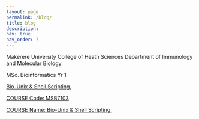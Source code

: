 ```yaml
---
layout: page
permalink: /blog/
title: blog
description: 
nav: true
nav_order: 7
---
```


Makerere University College of Heath Sciences
Department of Immunology and Molecular Biology

MSc. Bioinformatics Yr 1

<a href="https://ace.ac.ug/msc-phd-program/">Bio-Unix & Shell Scripting.

COURSE Code: MSB7103

COURSE Name:  Bio-Unix & Shell Scripting.






